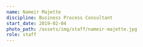 ```yaml
---
name: Nameir Majette
discipline: Business Process Consultant
start_date: 2019-02-04
photo_path: /assets/img/staff/nameir-majette.jpg
role: staff
---
```

